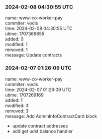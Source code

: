 ### 2024-02-08 04:30:55 UTC
name: www-co-worker-pay  
commiter: vodis  
time: 2024-02-08 04:30:55 UTC  
utime: 1707366655  
added: 0  
modified: 1  
removed: 1  
message: Update contracts

### 2024-02-07 01:26:09 UTC
name: www-co-worker-pay  
commiter: vodis  
time: 2024-02-07 01:26:09 UTC  
utime: 1707269169  
added: 1  
modified: 3  
removed: 3  
message: Add AdminInfoContractCard block

- update contract addresses
- add get udst balance handler

